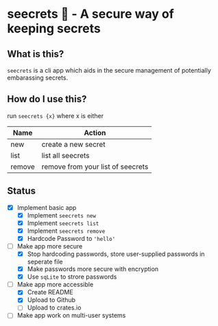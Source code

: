 # seecrets 🤫 - A secure way of keeping secrets

## What is this?

`seecrets` is a cli app which aids in the secure management of potentially embarassing secrets.

## How do I use this?

run `seecrets {x}` where x is either

| Name | Action |
|------|--------|
| new  | create a new secret |
| list | list all seecrets |
| remove | remove from your list of seecrets |

## Status

- [x] Implement basic app
    - [x] Implement `seecrets new`
    - [x] Implement `seecrets list`
    - [x] Implement `seecrets remove`
    - [x] Hardcode Password to `'hello'`
- [ ] Make app more secure
    - [x] Stop hardcoding passwords, store user-supplied passwords in seperate file
    - [x] Make passwords more secure with encryption
    - [x] Use `sqLite` to strore passwords
- [ ] Make app more accessible
    - [x] Create README
    - [x] Upload to Github
    - [ ] Upload to crates.io
- [ ] Make app work on multi-user systems
